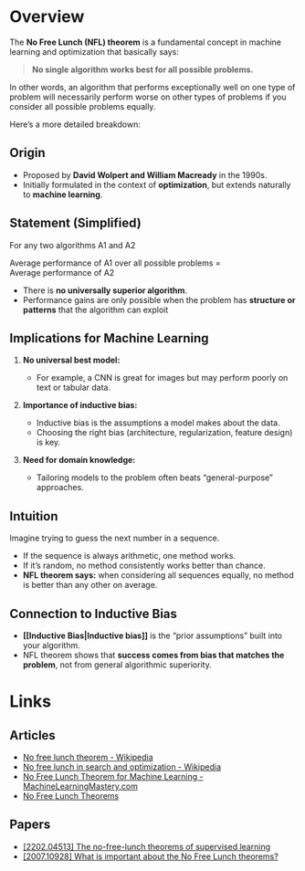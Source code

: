 # Overview
The **No Free Lunch (NFL) theorem** is a fundamental concept in machine learning and optimization that basically says:

> **No single algorithm works best for all possible problems.**

In other words, an algorithm that performs exceptionally well on one type of problem will necessarily perform worse on other types of problems if you consider all possible problems equally.

Here’s a more detailed breakdown:
## Origin

- Proposed by **David Wolpert and William Macready** in the 1990s.
- Initially formulated in the context of **optimization**, but extends naturally to **machine learning**.
## Statement (Simplified)

For any two algorithms A1​ and A2

Average performance of A1 over all possible problems = Average performance of A2

- There is **no universally superior algorithm**.
- Performance gains are only possible when the problem has **structure or patterns** that the algorithm can exploit
## Implications for Machine Learning

1. **No universal best model:**
	- For example, a CNN is great for images but may perform poorly on text or tabular data.

1. **Importance of inductive bias:**
	- Inductive bias is the assumptions a model makes about the data.
    - Choosing the right bias (architecture, regularization, feature design) is key.

2. **Need for domain knowledge:**
    - Tailoring models to the problem often beats “general-purpose” approaches.

## Intuition

Imagine trying to guess the next number in a sequence.

- If the sequence is always arithmetic, one method works.
- If it’s random, no method consistently works better than chance.
- **NFL theorem says:** when considering all sequences equally, no method is better than any other on average.
## Connection to Inductive Bias

- **[[Inductive Bias|Inductive bias]]** is the “prior assumptions” built into your algorithm.
- NFL theorem shows that **success comes from bias that matches the problem**, not from general algorithmic superiority.
# Links
## Articles
- [No free lunch theorem - Wikipedia](https://en.wikipedia.org/wiki/No_free_lunch_theorem)
- [No free lunch in search and optimization - Wikipedia](https://en.wikipedia.org/wiki/No_free_lunch_in_search_and_optimization)
- [No Free Lunch Theorem for Machine Learning - MachineLearningMastery.com](https://machinelearningmastery.com/no-free-lunch-theorem-for-machine-learning/)
- [No Free Lunch Theorems](http://www.no-free-lunch.org/)
## Papers
- [[2202.04513] The no-free-lunch theorems of supervised learning](https://arxiv.org/abs/2202.04513)
- [[2007.10928] What is important about the No Free Lunch theorems?](https://arxiv.org/abs/2007.10928)

	